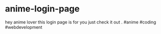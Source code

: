 # anime-login-page
hey anime lover this login page is for you just check it out . #anime #coding #webdevelopment
